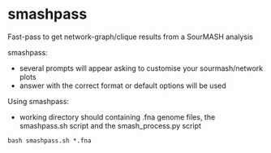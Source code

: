 # smashpass
Fast-pass to get network-graph/clique results from a SourMASH analysis


smashpass:
- several prompts will appear asking to customise your sourmash/network plots
- answer with the correct format or default options will be used


Using smashpass:
- working directory should containing .fna genome files, the smashpass.sh script and the smash_process.py script

```bash smashpass.sh *.fna```
